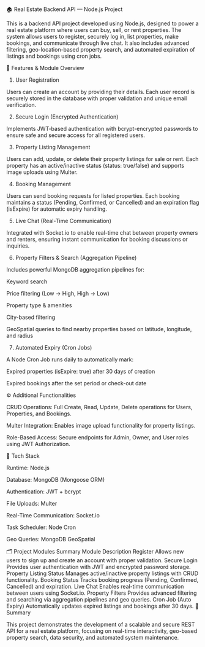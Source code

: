 🏠 Real Estate Backend API — Node.js Project

This is a backend API project developed using Node.js, designed to power a real estate platform where users can buy, sell, or rent properties. The system allows users to register, securely log in, list properties, make bookings, and communicate through live chat. It also includes advanced filtering, geo-location-based property search, and automated expiration of listings and bookings using cron jobs.

🚀 Features & Module Overview
1. User Registration

Users can create an account by providing their details. Each user record is securely stored in the database with proper validation and unique email verification.

2. Secure Login (Encrypted Authentication)

Implements JWT-based authentication with bcrypt-encrypted passwords to ensure safe and secure access for all registered users.

3. Property Listing Management

Users can add, update, or delete their property listings for sale or rent. Each property has an active/inactive status (status: true/false) and supports image uploads using Multer.

4. Booking Management

Users can send booking requests for listed properties. Each booking maintains a status (Pending, Confirmed, or Cancelled) and an expiration flag (isExpire) for automatic expiry handling.

5. Live Chat (Real-Time Communication)

Integrated with Socket.io to enable real-time chat between property owners and renters, ensuring instant communication for booking discussions or inquiries.

6. Property Filters & Search (Aggregation Pipeline)

Includes powerful MongoDB aggregation pipelines for:

Keyword search

Price filtering (Low → High, High → Low)

Property type & amenities

City-based filtering

GeoSpatial queries to find nearby properties based on latitude, longitude, and radius

7. Automated Expiry (Cron Jobs)

A Node Cron Job runs daily to automatically mark:

Expired properties (isExpire: true) after 30 days of creation

Expired bookings after the set period or check-out date

⚙️ Additional Functionalities

CRUD Operations: Full Create, Read, Update, Delete operations for Users, Properties, and Bookings.

Multer Integration: Enables image upload functionality for property listings.

Role-Based Access: Secure endpoints for Admin, Owner, and User roles using JWT Authorization.

🧩 Tech Stack

Runtime: Node.js

Database: MongoDB (Mongoose ORM)

Authentication: JWT + bcrypt

File Uploads: Multer

Real-Time Communication: Socket.io

Task Scheduler: Node Cron

Geo Queries: MongoDB GeoSpatial

🗂️ Project Modules Summary
Module	Description
Register	Allows new users to sign up and create an account with proper validation.
Secure Login	Provides user authentication with JWT and encrypted password storage.
Property Listing Status	Manages active/inactive property listings with CRUD functionality.
Booking Status	Tracks booking progress (Pending, Confirmed, Cancelled) and expiration.
Live Chat	Enables real-time communication between users using Socket.io.
Property Filters	Provides advanced filtering and searching via aggregation pipelines and geo queries.
Cron Job (Auto Expiry)	Automatically updates expired listings and bookings after 30 days.
🧠 Summary

This project demonstrates the development of a scalable and secure REST API for a real estate platform, focusing on real-time interactivity, geo-based property search, data security, and automated system maintenance.